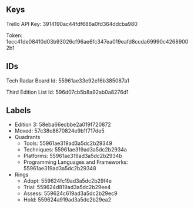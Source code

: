 
## Keys
Trello API Key: 3914190ac44fdf686a0fd364ddcba980

Token: 1ecc41de08410d03b93026cf96ae6fc347ea019eafd8ccda69990c42689002b1

## IDs

Tech Radar Board Id: 55961ae33e92e16b385087a1

Third Edition List Id: 596d07cb5b8a92ab0a8276d1

## Labels

* Edition 3: 58eba66ecbbe2a019f720872
* Moved: 57c38c8670824e9b1f717de5
* Quadrants
  * Tools: 55961ae319ad3a5dc2b29349
  * Techniques: 55961ae319ad3a5dc2b2934a
  * Platforms: 55961ae319ad3a5dc2b2934b
  * Programming Languages and Frameworks: 55961ae319ad3a5dc2b29348
* Rings
  * Adopt: 559624fc19ad3a5dc2b29f4e
  * Trial: 559624d819ad3a5dc2b29ee4
  * Assess: 559624c619ad3a5dc2b29ec9
  * Hold: 559624a919ad3a5dc2b29ea2

